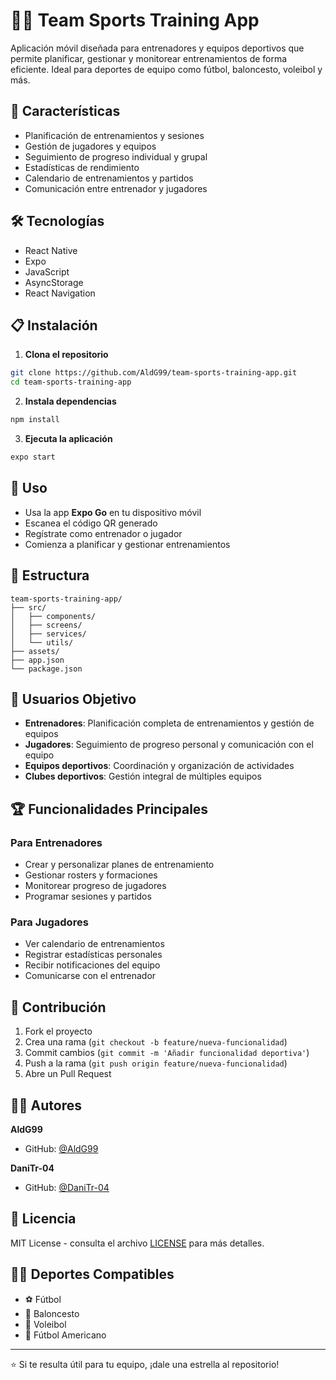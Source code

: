 # 🏃‍♂️ Team Sports Training App

Aplicación móvil diseñada para entrenadores y equipos deportivos que permite planificar, gestionar y monitorear entrenamientos de forma eficiente. Ideal para deportes de equipo como fútbol, baloncesto, voleibol y más.

## 🚀 Características

- Planificación de entrenamientos y sesiones
- Gestión de jugadores y equipos
- Seguimiento de progreso individual y grupal
- Estadísticas de rendimiento
- Calendario de entrenamientos y partidos
- Comunicación entre entrenador y jugadores

## 🛠️ Tecnologías

- React Native
- Expo
- JavaScript
- AsyncStorage
- React Navigation

## 📋 Instalación

1. **Clona el repositorio**

```bash
git clone https://github.com/AldG99/team-sports-training-app.git
cd team-sports-training-app
```

2. **Instala dependencias**

```bash
npm install
```

3. **Ejecuta la aplicación**

```bash
expo start
```

## 📱 Uso

- Usa la app **Expo Go** en tu dispositivo móvil
- Escanea el código QR generado
- Regístrate como entrenador o jugador
- Comienza a planificar y gestionar entrenamientos

## 📂 Estructura

```
team-sports-training-app/
├── src/
│   ├── components/
│   ├── screens/
│   ├── services/
│   └── utils/
├── assets/
├── app.json
└── package.json
```

## 👥 Usuarios Objetivo

- **Entrenadores**: Planificación completa de entrenamientos y gestión de equipos
- **Jugadores**: Seguimiento de progreso personal y comunicación con el equipo
- **Equipos deportivos**: Coordinación y organización de actividades
- **Clubes deportivos**: Gestión integral de múltiples equipos

## 🏆 Funcionalidades Principales

### Para Entrenadores

- Crear y personalizar planes de entrenamiento
- Gestionar rosters y formaciones
- Monitorear progreso de jugadores
- Programar sesiones y partidos

### Para Jugadores

- Ver calendario de entrenamientos
- Registrar estadísticas personales
- Recibir notificaciones del equipo
- Comunicarse con el entrenador

## 🤝 Contribución

1. Fork el proyecto
2. Crea una rama (`git checkout -b feature/nueva-funcionalidad`)
3. Commit cambios (`git commit -m 'Añadir funcionalidad deportiva'`)
4. Push a la rama (`git push origin feature/nueva-funcionalidad`)
5. Abre un Pull Request

## 👨‍💻 Autores

**AldG99**

- GitHub: [@AldG99](https://github.com/AldG99)

**DaniTr-04**

- GitHub: [@DaniTr-04](https://github.com/DaniTr-04)

## 📄 Licencia

MIT License - consulta el archivo [LICENSE](LICENSE) para más detalles.

## 🏃‍♀️ Deportes Compatibles

- ⚽ Fútbol
- 🏀 Baloncesto
- 🏐 Voleibol
- 🏈 Fútbol Americano

---

⭐ Si te resulta útil para tu equipo, ¡dale una estrella al repositorio!
